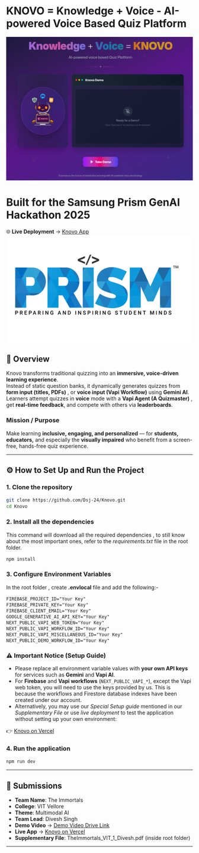 # KNOVO = Knowledge + Voice - AI-powered Voice Based Quiz Platform  

![Knovo Logo](./public/demo.png)  

# Built for the Samsung Prism GenAI Hackathon 2025

🌐 **Live Deployment** → [Knovo App](https://knovo-dhlb.vercel.app)  
![Prism](./public/prism_logo.png)

## 🌟 Overview  

Knovo transforms traditional quizzing into an **immersive, voice-driven learning experience**.  
Instead of static question banks, it dynamically generates quizzes from **form input (titles, PDFs)** , or **voice input (Vapi Workflow)** using **Gemini AI**. Learners attempt quizzes in **voice** mode  with a **Vapi Agent (A Quizmaster)** , get **real-time feedback**, and compete with others via **leaderboards**.  

### Mission / Purpose

Make learning **inclusive, engaging, and personalized** — for **students, educators,** and especially the **visually impaired** who benefit from a screen-free, hands-free quiz experience.  

---

## ⚙️ How to Set Up and Run the Project  

### 1. Clone the repository

```bash
git clone https://github.com/Dsj-24/Knovo.git
cd Knovo
```

### 2. Install all the dependencies

This command will download all the required dependencies , to still know about the most important ones, refer to the *requirements.txt* file in the root folder.

```bash
npm install
```

### 3. Configure Environment Variables

In the root folder , create **.envlocal** file and add the following:-

```env
FIREBASE_PROJECT_ID="Your Key"
FIREBASE_PRIVATE_KEY="Your Key"
FIREBASE_CLIENT_EMAIL="Your Key"
GOOGLE_GENERATIVE_AI_API_KEY="Your Key"
NEXT_PUBLIC_VAPI_WEB_TOKEN="Your Key"
NEXT_PUBLIC_VAPI_WORKFLOW_ID="Your Key"
NEXT_PUBLIC_VAPI_MISCELLANEOUS_ID="Your Key"
NEXT_PUBLIC_DEMO_WORKFLOW_ID="Your Key"
```

### ⚠️ Important Notice (Setup Guide)

- Please replace all environment variable values with **your own API keys** for services such as **Gemini** and **Vapi AI**.  
- For **Firebase** and **Vapi workflows** (`NEXT_PUBLIC_VAPI_*`), except the Vapi web token, you will need to use the keys provided by us. This is because the workflows and Firestore database indexes have been created under our account.  
- Alternatively, you may use our *Special Setup guide* mentioned in our *Supplementary File* or use *live deployment* to test the application without setting up your own environment:

👉 [Knovo on Vercel](https://knovo-dhlb.vercel.app)

### 4. Run the application

```bash
npm run dev
```

---

## 📂 Submissions  

- **Team Name**: The Immortals  
- **College**: VIT Vellore  
- **Theme**: Multimodal AI  
- **Team Lead**: Divesh Singh  
- **Demo Video** → [Demo Video Drive Link](https://drive.google.com/file/d/1R6_TBxdgNVhlJ_yuLUonp0xZ7fI1BJAZ/view?usp=drivesdk)
- **Live App** → [Knovo on Vercel](https://knovo-dhlb.vercel.app)  
- **Supplementary File**: TheImmortals_VIT_1_Divesh.pdf (inside root folder)

---
